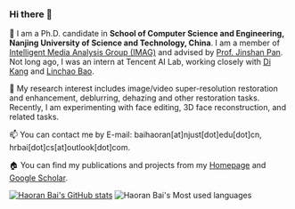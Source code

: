 ### Hi there 👋

🌱 I am a Ph.D. candidate in **School of Computer Science and Engineering, Nanjing University of Science and Technology, China**. I am a member of [Intelligent Media Analysis Group (IMAG)](https://imag-njust.net/) and advised by [Prof. Jinshan Pan](https://jspan.github.io/). Not long ago, I was an intern at Tencent AI Lab, working closely with [Di Kang](https://scholar.google.com.hk/citations?user=2ztThPwAAAAJ&hl=zh-CN) and [Linchao Bao](https://linchaobao.github.io/).

🔭 My research interest includes image/video super-resolution restoration and enhancement, deblurring, dehazing and other restoration tasks. Recently, I am experimenting with face editing, 3D face reconstruction, and related tasks.

📫 You can contact me by E-mail: baihaoran[at]njust[dot]edu[dot]cn, hrbai[dot]cs[at]outlook[dot]com.

🏠 You can find my publications and projects from my [Homepage](https://csbhr.github.io/) and [Google Scholar](https://scholar.google.com/citations?user=SBYJ6YoAAAAJ).

[![Haoran Bai's GitHub stats](https://github-readme-stats.vercel.app/api?username=csbhr&show_icons=true&theme=light&hide_border=true)](https://github.com/anuraghazra/github-readme-stats)
![Haoran Bai's Most used languages](https://github-readme-stats.vercel.app/api/top-langs/?username=csbhr&layout=compact&hide_border=true&langs_count=10)




<!--
**csbhr/csbhr** is a ✨ _special_ ✨ repository because its `README.md` (this file) appears on your GitHub profile.

Here are some ideas to get you started:

- 🔭 I’m currently working on ...
- 🌱 I’m currently learning ...
- 👯 I’m looking to collaborate on ...
- 🤔 I’m looking for help with ...
- 💬 Ask me about ...
- 📫 How to reach me: ...
- 😄 Pronouns: ...
- ⚡ Fun fact: ...
-->
